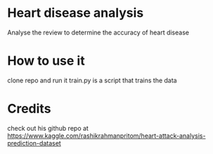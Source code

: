 
# Heart disease analysis
 Analyse the review to determine the accuracy of heart disease

# How to use it
clone repo and run it
train.py is a script that trains the data


# Credits 
check out his github repo at
https://www.kaggle.com/rashikrahmanpritom/heart-attack-analysis-prediction-dataset


